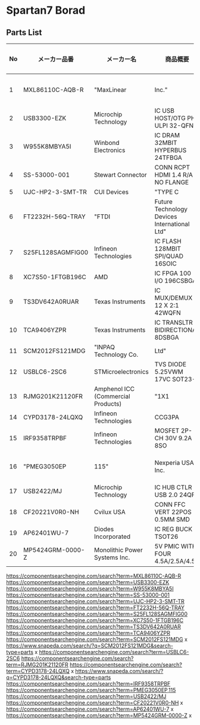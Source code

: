 # Spartan7 Borad

## Parts List

| No | メーカー品番 | メーカー名 | 商品概要 | 単価1 | リードタイム（週） | データシート |
|-----|-----|-----|-----|-----|-----|-----|
| 1 | MXL86110C-AQB-R | "MaxLinear |  Inc." | ETHERNET ICS 1G ETHERNET PHY | 998 | 20 | https://assets.maxlinear.com/web/documents/mxl86110.pdf |
| 2 | USB3300-EZK | Microchip Technology | IC USB HOST/OTG PHY ULPI 32-QFN | 282 | 4 | https://ww1.microchip.com/downloads/aemDocuments/documents/OTH/ProductDocuments/DataSheets/00001783C.pdf |
| 3 | W955K8MBYA5I | Winbond Electronics | IC DRAM 32MBIT HYPERBUS 24TFBGA | 265 | 16 | https://mm.digikey.com/Volume0/opasdata/d220001/medias/docus/5025/W955K8MBYA_RevA01-002_9-16-22.pdf |
| 4 | SS-53000-001 | Stewart Connector | CONN RCPT HDMI 1.4 R/A NO FLANGE | 150 | 12 | https://www.belfuse.com:443/resources/datasheets/stewartconnector/ds-STW-hdmi-connectors-series.pdf |
| 5 | UJC-HP2-3-SMT-TR | CUI Devices | "TYPE C |  20 VDC |  3 A |  RIGHT ANGLE" | 96 | 8 | https://www.cuidevices.com/product/resource/digikeypdf/ujc-hp2-3-smt-tr.pdf |
| 6 | FT2232H-56Q-TRAY | "FTDI |  Future Technology Devices International Ltd" | IC DUAL USB TO UART/FIFO 56VQFN | 847 | 12 | https://ftdichip.com/document/usb-ic-data-sheets/ |
| 7 | S25FL128SAGMFIG00 | Infineon Technologies | IC FLASH 128MBIT SPI/QUAD 16SOIC | 467 | 10 | https://www.infineon.com/dgdl/Infineon-S25FL128S_S25FL256S_128_Mb_(16_MB)_256_Mb_(32_MB)_3.0V_SPI_Flash_Memory-DataSheet-v18_00-EN.pdf?fileId=8ac78c8c7d0d8da4017d0ecfb6a64a17 |
| 8 | XC7S50-1FTGB196C | AMD | IC FPGA 100 I/O 196CSBGA | 10192 | 16 | https://docs.amd.com/v/u/en-US/ds180_7Series_Overview |
| 9 | TS3DV642A0RUAR | Texas Instruments | IC MUX/DEMUX 12 X 2:1 42WQFN | 256 | 18 | https://www.ti.com/general/docs/suppproductinfo.tsp?distId=10&gotoUrl=http%253A%252F%252Fwww.ti.com%252Flit%252Fgpn%252Fts3dv642 |
| 10 | TCA9406YZPR | Texas Instruments | IC TRANSLTR BIDIRECTIONAL 8DSBGA | 125 | 6 | https://www.ti.com/general/docs/suppproductinfo.tsp?distId=10&gotoUrl=https%3A%2F%2Fwww.ti.com%2Flit%2Fgpn%2Ftca9406 |
| 11 | SCM2012FS121MDG | "INPAQ Technology Co. |  Ltd" | "FLTR | CM | 120 | M | 0.30 | 370MA | 2KPC | HF" | 16 | 12 | https://mm.digikey.com/Volume0/opasdata/d220001/medias/docus/5561/SCM2012FS%20Series.pdf |
| 12 | USBLC6-2SC6 | STMicroelectronics | TVS DIODE 5.25VWM 17VC SOT23-6 | 57 | 25 | https://www.st.com/content/ccc/resource/technical/document/datasheet/06/1d/48/9c/6c/20/4a/b2/CD00050750.pdf/files/CD00050750.pdf/jcr:content/translations/en.CD00050750.pdf |
| 13 | RJMG201K21120FR | Amphenol ICC (Commercial Products) | "1X1 |  1G" | 414 | 20 | https://cdn.amphenol-cs.com/media/wysiwyg/files/drawing/rjmg201k2xx20xr.pdf |
| 14 | CYPD3178-24LQXQ | Infineon Technologies | CCG3PA | 215 | 13 | https://www.infineon.com/dgdl/Infineon-CYPD3178-24LQXQ-DataSheet-v01_00-EN.pdf?fileId=8ac78c8c81ae03fc0181d7a33a4738c4 |
| 15 | IRF9358TRPBF | Infineon Technologies | MOSFET 2P-CH 30V 9.2A 8SO | 195 | 12 | https://www.infineon.com/dgdl/irf9358pbf.pdf?fileId=5546d462533600a4015356114ffa1da5 |
| 16 | "PMEG3050EP | 115" | Nexperia USA Inc. | DIODE SCHOTTKY 30V 5A SOD128 | 83 | 6 | https://assets.nexperia.com/documents/data-sheet/PMEG3050EP.pdf |
| 17 | USB2422/MJ | Microchip Technology | IC HUB CTLR USB 2.0 24QFN | 321 | 4 | https://ww1.microchip.com/downloads/aemDocuments/documents/OTH/ProductDocuments/DataSheets/00001726B.pdf |
| 18 | CF20221V0R0-NH | Cvilux USA | CONN FFC VERT 22POS 0.5MM SMD | 104 | 14 | https://www.cvilux.com/uploads/drawings/100/332/CF2081S.pdf |
| 19 | AP62401WU-7 | Diodes Incorporated | IC REG BUCK TSOT26 | 91 | 20 | https://mm.digikey.com/Volume0/opasdata/d220001/medias/docus/5389/AP62400_AP62401_Rev1-2_Jun2023.pdf |
| 20 | MP5424GRM-0000-Z | Monolithic Power Systems Inc. | 5V PMIC WITH FOUR 4.5A/2.5A/4.5A | 658 | 12 | https://www.monolithicpower.com/en/documentview/productdocument/index/version/2/document_type/Datasheet/lang/en/sku/MP5424GRM/document_id/10311/ |

https://componentsearchengine.com/search?term=MXL86110C-AQB-R
https://componentsearchengine.com/search?term=USB3300-EZK
https://componentsearchengine.com/search?term=W955K8MBYA5I
https://componentsearchengine.com/search?term=SS-53000-001
https://componentsearchengine.com/search?term=UJC-HP2-3-SMT-TR
https://componentsearchengine.com/search?term=FT2232H-56Q-TRAY
https://componentsearchengine.com/search?term=S25FL128SAGMFIG00
https://componentsearchengine.com/search?term=XC7S50-1FTGB196C
https://componentsearchengine.com/search?term=TS3DV642A0RUAR
https://componentsearchengine.com/search?term=TCA9406YZPR
https://componentsearchengine.com/search?term=SCM2012FS121MDG x https://www.snapeda.com/search/?q=SCM2012FS121MDG&search-type=parts x
https://componentsearchengine.com/search?term=USBLC6-2SC6
https://componentsearchengine.com/search?term=RJMG201K21120FR
https://componentsearchengine.com/search?term=CYPD3178-24LQXQ x https://www.snapeda.com/search/?q=CYPD3178-24LQXQ&search-type=parts
https://componentsearchengine.com/search?term=IRF9358TRPBF
https://componentsearchengine.com/search?term=PMEG3050EP,115
https://componentsearchengine.com/search?term=USB2422/MJ
https://componentsearchengine.com/search?term=CF20221V0R0-NH x
https://componentsearchengine.com/search?term=AP62401WU-7 x
https://componentsearchengine.com/search?term=MP5424GRM-0000-Z x

